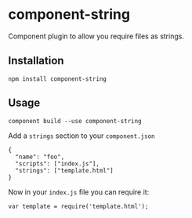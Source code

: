 # component-string

Component plugin to allow you require files as strings.

## Installation

```
npm install component-string
```

## Usage

```
component build --use component-string
```

Add a `strings` section to your `component.json`

```
{
  "name": "foo",
  "scripts": ["index.js"],
  "strings": ["template.html"]
}
```

Now in your `index.js` file you can require it:

```
var template = require('template.html');
```